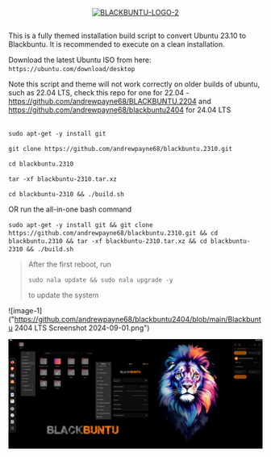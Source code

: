 <p align="center"><a href="https://ibb.co/DzZFK8v"><img src="https://i.ibb.co/FmF170y/BLACKBUNTU-LOGO-2.png" alt="BLACKBUNTU-LOGO-2" border="0" width="50%" height="50%"></a></p>

##
This is a fully themed installation build script to convert Ubuntu 23.10 to Blackbuntu. It is recommended to execute on a clean installation. 

Download the latest Ubuntu ISO from here: ` https://ubuntu.com/download/desktop `

Note this script and theme will not work correctly on older builds of ubuntu, such as 22.04 LTS, check this repo for one for 22.04 - https://github.com/andrewpayne68/BLACKBUNTU.2204 and https://github.com/andrewpayne68/blackbuntu2404 for 24.04 LTS
##

```
sudo apt-get -y install git
```
```
git clone https://github.com/andrewpayne68/blackbuntu.2310.git
```
```
cd blackbuntu.2310
```
```
tar -xf blackbuntu-2310.tar.xz
```
```
cd blackbuntu-2310 && ./build.sh
```

OR run the all-in-one bash command
```
sudo apt-get -y install git && git clone https://github.com/andrewpayne68/blackbuntu.2310.git && cd blackbuntu.2310 && tar -xf blackbuntu-2310.tar.xz && cd blackbuntu-2310 && ./build.sh
```



 > After the first reboot, run 
 > ```
 > sudo nala update && sudo nala upgrade -y
 > ```
 > to update the system



![image-1]("https://github.com/andrewpayne68/blackbuntu2404/blob/main/Blackbuntu 2404 LTS Screenshot 2024-09-01.png")

![image-1](https://github.com/andrewpayne68/BLACKBUNTU.2310/blob/main/Blackbuntu-desktop-2310.PNG)


